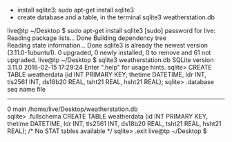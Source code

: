 - install sqlite3:
sudo apt-get install sqlite3
- create database and a table, in the terminal
sqlite3 weatherstation.db

live@tp ~/Desktop $ sudo apt-get install sqlite3
[sudo] password for live: 
Reading package lists... Done
Building dependency tree       
Reading state information... Done
sqlite3 is already the newest version (3.11.0-1ubuntu1).
0 upgraded, 0 newly installed, 0 to remove and 61 not upgraded.
live@tp ~/Desktop $ sqlite3 weatherstation.db
SQLite version 3.11.0 2016-02-15 17:29:24
Enter ".help" for usage hints.
sqlite> CREATE TABLE weatherdata (id INT PRIMARY KEY, thetime DATETIME, ldr INT, tls2561 INT, ds18b20 REAL, tsht21 REAL, hsht21 REAL);
sqlite> .database
seq  name             file                                                      
---  ---------------  ----------------------------------------------------------
0    main             /home/live/Desktop/weatherstation.db                      
sqlite> .fullschema
CREATE TABLE weatherdata (id INT PRIMARY KEY, thetime DATETIME, ldr INT, tls2561 INT, ds18b20 REAL, tsht21 REAL, hsht21 REAL);
/* No STAT tables available */
sqlite> .exit
live@tp ~/Desktop $ 

